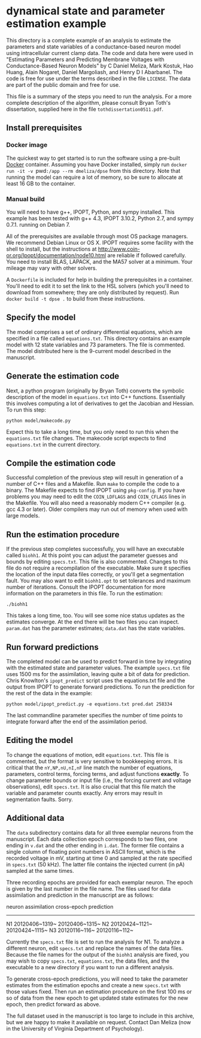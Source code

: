 # dynamical state and parameter estimation example

This directory is a complete example of an analysis to estimate the
parameters and state variables of a conductance-based neuron model using
intracellular current clamp data. The code and data here were used in
"Estimating Parameters and Predicting Membrane Voltages with
Conductance-Based Neuron Models" by C Daniel Meliza, Mark Kostuk, Hao
Huang, Alain Nogaret, Daniel Margoliash, and Henry D I Abarbanel. The
code is free for use under the terms described in the file `LICENSE`.
The data are part of the public domain and free for use.

This file is a summary of the steps you need to run the analysis. For a
more complete description of the algorithm, please consult Bryan Toth's
dissertation, supplied here in the file `tothdissertation0511.pdf`.


## Install prerequisites

### Docker image

The quickest way to get started is to run the software using a pre-built
[Docker](https://www.docker.com/) container. Assuming you have Docker installed,
simply run `docker run -it -v `pwd`:/app --rm dmeliza/dpse` from this directory.
Note that running the model can require a lot of memory, so be sure to allocate
at least 16 GB to the container.

### Manual build

You will need to have g++, IPOPT, Python, and sympy installed. This
example has been tested with g++ 4.3, IPOPT 3.10.2, Python 2.7, and
sympy 0.7.1. running on Debian 7.

All of the prerequisites are available through most OS package managers.
We recommend Debian Linux or OS X. IPOPT requires some facility with the
shell to install, but the instructions at
<http://www.coin-or.org/Ipopt/documentation/node10.html> are reliable if
followed carefully. You need to install BLAS, LAPACK, and the MA57
solver at a minimum. Your mileage may vary with other solvers.

A `Dockerfile` is included for help in building the prerequisites in a
container. You'll need to edit it to set the link to the HSL solvers (which
you'll need to download from somewhere; they are only distributed by request).
Run `docker build -t dpse .` to build from these instructions.

## Specify the model

The model comprises a set of ordinary differential equations, which are
specified in a file called `equations.txt`. This directory contains an
example model with 12 state variables and 73 parameters. The file is
commented. The model distributed here is the 9-current model described
in the manuscript.

## Generate the estimation code

Next, a python program (originally by Bryan Toth) converts the symbolic
description of the model in `equations.txt` into C++ functions.
Essentially this involves computing a lot of derivatives to get the
Jacobian and Hessian. To run this step:

``` {.example}
python model/makecode.py
```

Expect this to take a long time, but you only need to run this when the
`equations.txt` file changes. The makecode script expects to find
`equations.txt` in the current directory.

## Compile the estimation code

Successful completion of the previous step will result in generation of
a number of C++ files and a Makefile. Run `make` to compile the code to
a binary. The Makefile expects to find IPOPT using `pkg-config`. If you
have problems you may need to edit the `COIN_LDFLAGS` and `COIN_CFLAGS`
lines in the Makefile. You will also need a reasonably modern C++
compiler (e.g. gcc 4.3 or later). Older compilers may run out of memory
when used with large models.

## Run the estimation procedure

If the previous step completes successfully, you will have an executable
called `biohh1`. At this point you can adjust the parameter guesses and
bounds by editing `specs.txt`. This file is also commented. Changes to
this file do not require a recompilation of the executable. Make sure it
specifies the location of the input data files correctly, or you'll get
a segmentation fault. You may also want to edit `biohh1.opt` to set
tolerances and maximum number of iterations. Consult the IPOPT
documentation for more information on the parameters in this file. To
run the estimation:

``` {.example}
./biohh1
```

This takes a long time, too. You will see some nice status updates as
the estimates converge. At the end there will be two files you can
inspect. `param.dat` has the parameter estimates; `data.dat` has the
state variables.

## Run forward predictions

The completed model can be used to predict forward in time by
integrating with the estimated state and parameter values. The example
`specs.txt` file uses 1500 ms for the assimilation, leaving quite a bit
of data for prediction. Chris Knowlton's `ipopt_predict` script uses the
equations.txt file and the output from IPOPT to generate forward
predictions. To run the prediction for the rest of the data in the
example:

``` {.example}
python model/ipopt_predict.py -e equations.txt pred.dat 258334
```

The last commandline parameter specifies the number of time points to
integrate forward after the end of the assimilation period.

## Editing the model

To change the equations of motion, edit `equations.txt`. This file is
commented, but the format is very sensitive to bookkeeping errors. It is
critical that the `nY,NP,nU,nI,nF` line match the number of equations,
parameters, control terms, forcing terms, and adjust functions
**exactly**. To change parameter bounds or input file (i.e., the forcing
current and voltage observations), edit `specs.txt`. It is also crucial
that this file match the variable and parameter counts exactly. Any
errors may result in segmentation faults. Sorry.

## Additional data

The `data` subdirectory contains data for all three exemplar neurons
from the manuscript. Each data collection epoch corresponds to two
files, one ending in `v.dat` and the other ending in `i.dat`. The former
file contains a single column of floating point numbers in ASCII format,
which is the recorded voltage in mV, starting at time 0 and sampled at
the rate specified in `specs.txt` (50 kHz). The latter file contains the
injected current (in pA) sampled at the same times.

Three recording epochs are provided for each exemplar neuron. The epoch
is given by the last number in the file name. The files used for data
assimilation and prediction in the manuscript are as follows:

  neuron   assimilation     cross-epoch prediction
  -------- ---------------- ------------------------
  N1       20120406~1319~   20120406~1315~
  N2       20120424~1121~   20120424~1115~
  N3       20120116~116~    20120116~112~

Currently the `specs.txt` file is set to run the analysis for N1. To
analyze a different neuron, edit `specs.txt` and replace the names of
the data files. Because the file names for the output of the `biohh1`
analysis are fixed, you may wish to copy `specs.txt`, `equations.txt`,
the data files, and the executable to a new directory if you want to run
a different analysis.

To generate cross-epoch predictions, you will need to take the parameter
estimates from the estimation epochs and create a new `specs.txt` with
those values fixed. Then run an estimation procedure on the first 100 ms
or so of data from the new epoch to get updated state estimates for the
new epoch, then predict forward as above.

The full dataset used in the manuscript is too large to include in this
archive, but we are happy to make it available on request. Contact Dan
Meliza (now in the University of Virginia Department of Psychology).
